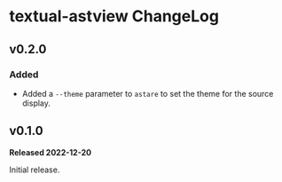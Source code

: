 # textual-astview ChangeLog

## v0.2.0

### Added

- Added a `--theme` parameter to `astare` to set the theme for the source
  display.

## v0.1.0

**Released 2022-12-20**

Initial release.

[//]: # (ChangeLog.md ends here)
